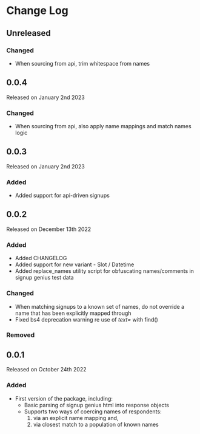 # Change Log

## Unreleased

### Changed

* When sourcing from api, trim whitespace from names

## 0.0.4

Released on January 2nd 2023

### Changed
* When sourcing from api, also apply name mappings and match names logic

## 0.0.3

Released on January 2nd 2023

### Added
* Added support for api-driven signups

## 0.0.2

Released on December 13th 2022

### Added

* Added CHANGELOG
* Added support for new variant - Slot / Datetime
* Added replace_names utility script for obfuscating names/comments in signup genius test data

### Changed

* When matching signups to a known set of names, do not override a name that has been explicitly mapped through 
* Fixed bs4 deprecation warning re use of *text=* with find()

### Removed


## 0.0.1

Released on October 24th 2022

### Added

* First version of the package, including:
	* Basic parsing of signup genius html into response objects
	* Supports two ways of coercing names of respondents:
		1. via an explicit name mapping and,
		2. via closest match to a population of known names


